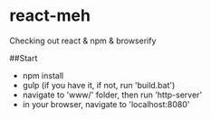 # react-meh
Checking out react & npm & browserify

##Start
- npm install
- gulp (if you have it, if not, run 'build.bat')
- navigate to 'www/' folder, then run 'http-server'
- in your browser, navigate to 'localhost:8080'